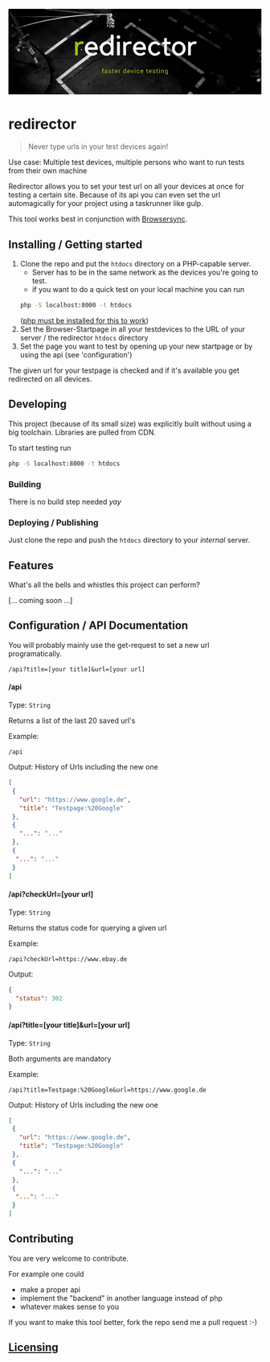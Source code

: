 ![Banner](htdocs/assets/redirector-banner.jpg "Banner")
# redirector
> Never type urls in your test devices again!

Use case: Multiple test devices, multiple persons who want to run tests from their own machine

Redirector allows you to set your test url on all your devices at once for testing a certain site.
Because of its api you can even set the url automagically for your project using a taskrunner like gulp.

This tool works best in conjunction with [Browsersync](browsersync.io).
## Installing / Getting started

1.  Clone the repo and put the `htdocs` directory on a PHP-capable server.
    * Server has to be in the same network as the devices you're going to test.
    * if you want to do a quick test on your local machine you can run
    ```bash
    php -S localhost:8000 -t htdocs
    ```
    ([php must be installed for this to work](http://php.net/manual/en/features.commandline.webserver.php))
2. Set the Browser-Startpage in all your testdevices to the URL of your server / the redirector `htdocs` directory
3. Set the page you want to test by opening up your new startpage or by using the api (see 'configuration')

The given url for your testpage is checked and if it's available you get redirected on all devices.
## Developing

This project (because of its small size) was explicitly built without using a big toolchain.
Libraries are pulled from CDN.

To start testing run
```bash
php -S localhost:8000 -t htdocs
``` 
### Building

There is no build step needed *yay*

### Deploying / Publishing

Just clone the repo and push the `htdocs` directory to your _internal_ server.

## Features

What's all the bells and whistles this project can perform?

[... coming soon ...]

## Configuration / API Documentation

You will probably mainly use the get-request to set a new url programatically.
```
/api?title=[your title]&url=[your url]
```

#### /api
Type: `String`  

Returns a list of the last 20 saved url's

Example:
```
/api
```
Output: History of Urls including the new one 
 ```json
[
  {
    "url": "https://www.google.de",
    "title": "Testpage:%20Google"
  },
  {
    "...": "..."
  },
  {
   "...": "..."
  }
]
```

#### /api?checkUrl=[your url]
Type: `String`  

Returns the status code for querying a given url

Example:
```
/api?checkUrl=https://www.ebay.de
```
Output: 
 ```json
 {
   "status": 302
 }
```

#### /api?title=[your title]&url=[your url]
Type: `String`  

Both arguments are mandatory

Example:
```
/api?title=Testpage:%20Google&url=https://www.google.de
```
Output: History of Urls including the new one
 ```json
[
  {
    "url": "https://www.google.de",
    "title": "Testpage:%20Google"
  },
  {
    "...": "..."
  },
  {
   "...": "..."
  }
]
```

## Contributing

You are very welcome to contribute.
 
For example one could
 * make a proper api
 * implement the "backend" in another language instead of php
 * whatever makes sense to you
 
If you want to make this tool better, fork the repo send me a pull request :-) 

## [Licensing](./LICENSE)


